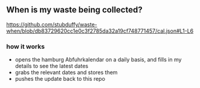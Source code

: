 ## When is my waste being collected?
  https://github.com/stubduffy/waste-when/blob/db83729620cc1e0c3f2785da32a19cf748771457/cal.json#L1-L6
  
  ### how it works
  - opens the hamburg Abfuhrkalendar on a daily basis, and fills in my details to see the latest dates
  - grabs the relevant dates and stores them
  - pushes the update back to this repo
  
